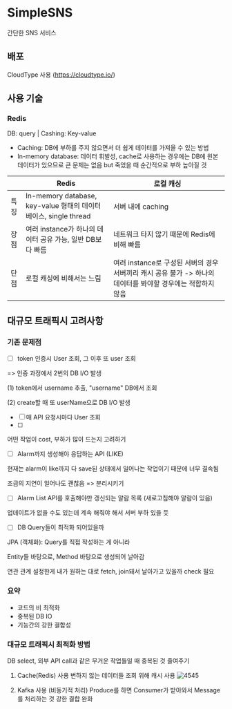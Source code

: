 # SimpleSNS
간단한 SNS 서비스 


## 배포
CloudType 사용 (https://cloudtype.io/)

## 사용 기술
### Redis
DB: query | Cashing: Key-value
- Caching: DB에 부하를 주지 않으면서 더 쉽게 데이터를 가져올 수 있는 방법
- In-memory database: 데이터 휘발성, cache로 사용하는 경우에는 DB에 원본 데이터가 있으므로 큰 문제는 없음 but 죽었을 때 순간적으로 부하 높아질 것

|    | Redis | 로컬 캐싱 |
|---|---|---|
| 특징 | In-memory database, key-value 형태의 데이터베이스, single thread | 서버 내에 caching |
| 장점 | 여러 instance가 하나의 데이터 공유 가능, 일반 DB보다 빠름 | 네트워크 타지 않기 때문에 Redis에 비해 빠름 |
| 단점 | 로컬 캐싱에 비해서는 느림 | 여러 instance로 구성된 서버의 경우 서버끼리 캐시 공유 불가 -> 하나의 데이터를 봐야할 경우에는 적합하지 않음 |


## 대규모 트래픽시 고려사항
### 기존 문제점 
- [ ] token 인증시 User 조회, 그 이후 또 user 조회

=> 인증 과정에서 2번의 DB I/O 발생

(1) token에서 username 추출, "username" DB에서 조회

(2) create할 때 또 userName으로 DB I/O 발생

- [ ] 매 API 요청시마다 User 조회
- [ ] 
어떤 작업이 cost, 부하가 많이 드는지 고려하기

- [ ] Alarm까지 생성해야 응답하는 API (LIKE)

현재는 alarm이 like까지 다 save된 상태에서 일어나는 작업이기 때문에 너무 결속됨

조금의 지연이 일어나도 괜찮음 => 분리시키기

- [ ] Alarm List API를 호출해야만 갱신되는 알람 목록 (새로고침해야 알람이 있음)

업데이트가 없을 수도 있는데 계속 해줘야 해서 서버 부하 있을 듯

- [ ] DB Query들이 최적화 되어있을까

JPA (객체화): Query를 직접 작성하는 게 아니라

Entity들 바탕으로, Method 바탕으로 생성되어 날아감

연관 관계 설정한게 내가 원하는 대로 fetch, join돼서 날아가고 있을까 check 필요


### 요약
- 코드의 비 최적화
- 중복된 DB IO
- 기능간의 강한 결합성


### 대규모 트래픽시 최적화 방법
DB select, 외부 API call과 같은 무거운 작업들일 때 중복된 것 줄여주기

1. Cache(Redis) 사용
변하지 않는 데이터들 조회 위해 캐시 사용
![4545](https://user-images.githubusercontent.com/45472076/230905903-2fa08302-d71e-40be-bf15-13ad7db9290e.PNG)

2. Kafka 사용 (비동기적 처리)
Produce를 하면 Consumer가 받아와서 Message를 처리하는 것
강한 결합 완화

